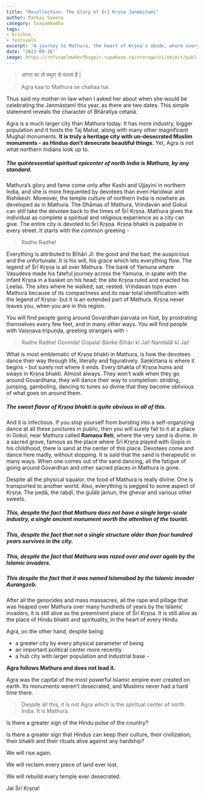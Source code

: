 ```yaml
---
title: "Recollection: The Glory of Śrī Kṛṣṇa Janmāṣṭamī"
author: Pankaj Saxena
category: Svayambodha
tags: 
- krishna 
- festivals
excerpt: "A journey to Mathura, the heart of Kṛṣṇa's abode, where every step is a testament to the indomitable Hindu spirit."
date: "2023-09-16"
image: https://rnfvzaelmwbbvfbsppir.supabase.co/storage/v1/object/public/brhatwebsite/05dhiti/gloryofkrishnajanmashtami.webp
---
```


>आगरा का तो मथुरा से चलता है |

>Agra kaa to Mathura se chaltaa hai.

Thus said my mother-in-law when I asked her about when she would be celebrating the Janmāṣṭamī this year, as there are two dates. This simple statement reveals the character of Bhāratīya cetanā. 

Agra is a much larger city than Mathura today. It has more industry, bigger population and it hosts the Taj Mahal, along with many other magnificent Mughal monuments. **It is truly a heritage city with un-desecrated Muslim monuments -** **as Hindus don’t desecrate beautiful things.** Yet, Agra is not what northern Indians look up to. 

##### The quintessential spiritual epicenter of north India is Mathura, by any standard. 

Mathura’s glory and fame come only after Kashi and Ujjayini in northern India, and she is more frequented by devotees than even Haridwar and Rishikesh. Moreover, the temple culture of northern India is nowhere as developed as in Mathura. The Dhāmas of Mathura, Vrindavan and Gokul can still take the devotee back to the times of Śrī Kṛṣṇa. Mathura gives the individual as complete a spiritual and religious experience as a city can give. The entire city is devoted to Śrī Kṛṣṇa. Kṛṣṇa bhakti is palpable in every street. It starts with the common greeting - 

>Radhe Radhe! 

Everything is attributed to Bīhāri Jī: the good and the bad; the auspicious and the unfortunate. It is his will, his grace which lets everything flow. The legend of Śrī Kṛṣṇa is all over Mathura. The bank of Yamuna where Vasudeva made his fateful journey across the Yamuna, in spate with the infant Kṛṣṇa in a basket on his head; the site Kṛṣṇa ruled and enacted his Leelas. The sites where he walked; sat; rested. Vrindavan tops even Mathura because of its compactness and its near total identification with the legend of Kṛṣṇa- but it is an extended part of Mathura. Kṛṣṇa never leaves you, when you are in this region.

You will find people going around Govardhan parvata on foot, by prostrating themselves every few feet, and in many other ways. You will find people with Vaiṣṇava tripuṇḍa, greeting strangers with - 

>Radhe Radhe! 
>Govinda! Gopala! 
>Bāṅke Bīhāri kī Jai! 
>Nandalāl kī Jai!

What is most emblematic of Kṛṣṇa bhakti in Mathura, is how the devotees dance their way through life, literally and figuratively. Saṇkīrtana is where it begins - but surely not where it ends. Every bhakta of Kṛṣṇa hums and sways in Kṛṣṇa bhakti. Almost always. They won’t walk when they go around Govardhana, they will dance their way to completion: striding, jumping, gamboling, dancing to tunes so divine that they become oblivious of what goes on around them. 

##### The sweet flavor of Kṛṣṇa bhakti is quite obvious in all of this.

And it is infectious. If you stop yourself from bursting into a self-organizing dance at all these junctures in public, then you will surely fall to it at a place in Gokul, near Mathura called **Ramaṇa Reti**, where the very sand is divine. In a sacred grove, famous as the place where Śrī Kṛṣṇa played with Gopīs in his childhood, there is sand at the center of this place. Devotees come and dance here madly, without stopping. It is said that the sand is therapeutic in many ways. When one comes out of the sand dancing, all the fatigue of going around Govardhan and other sacred places in Mathura is gone.

Despite all the physical squalor, the food of Mathura is really divine. One is transported to another world. Also, everything is pegged to some aspect of Kṛṣṇa. The peḍā, the rabḍī, the gulāb jāmun, the ghevar and various other sweets.

##### This, despite the fact that Mathura does not have a single large-scale industry, a single ancient monument worth the attention of the tourist. 

##### This, despite the fact that not a single structure older than four hundred years survives in the city. 

##### This, despite the fact that Mathura was razed over and over again by the Islamic invaders. 

##### This despite the fact that it was named Islamabad by the Islamic invader Aurangzeb.

After all the genocides and mass massacres, all the rape and pillage that was heaped over Mathura over many hundreds of years by the Islamic invaders, it is still alive as the preeminent place of Śrī Kṛṣṇa. It is still alive as the place of Hindu bhakti and spirituality, in the heart of every Hindu.

Agra, on the other hand, despite being: 

* a greater city by every physical parameter of being 
* an important political center more recently
* a hub city with larger population and industrial base -

**Agra follows Mathura and does not lead it.**

Agra was the capital of the most powerful Islamic empire ever created on earth. Its monuments weren’t desecrated, and Muslims never had a hard time there. 

>Despite all this, it is not Agra which is the spiritual center of north India. It is Mathura.

Is there a greater sign of the Hindu pulse of the country? 

Is there a greater sign that Hindus can keep their culture, their civilization, their bhakti and their rituals alive against any hardship?

We will rise again. 

We will reclaim every piece of land ever lost. 

We will rebuild every temple ever desecrated. 

Jai Śrī Kṛṣṇa! 
